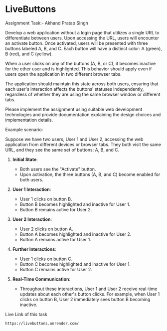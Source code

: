 # LiveButtons

Assignment Task:- Akhand Pratap Singh

Develop a web application without a login page that utilizes a single URL to differentiate between users. Upon accessing the URL, users will encounter an activate button. Once activated, users will be presented with three buttons labeled A, B, and C. Each button will have a distinct color: A (green), B (red), and C (yellow).

When a user clicks on any of the buttons (A, B, or C), it becomes inactive for the other user and is highlighted. This behavior should apply even if users open the application in two different browser tabs.

The application should maintain this state across both users, ensuring that each user's interaction affects the buttons' statuses independently, regardless of whether they are using the same browser window or different tabs.

Please implement the assignment using suitable web development technologies and provide documentation explaining the design choices and implementation details.

Example scenario:

Suppose we have two users, User 1 and User 2, accessing the web application from different devices or browser tabs. They both visit the same URL, and they see the same set of buttons: A, B, and C.

1. **Initial State**:
   - Both users see the "Activate" button.
   - Upon activation, the three buttons (A, B, and C) become enabled for both users.

2. **User 1 Interaction**:
   - User 1 clicks on button B.
   - Button B becomes highlighted and inactive for User 1.
   - Button B remains active for User 2.

3. **User 2 Interaction**:
   - User 2 clicks on button A.
   - Button A becomes highlighted and inactive for User 2.
   - Button A remains active for User 1.

4. **Further Interactions**:
   - User 1 clicks on button C.
   - Button C becomes highlighted and inactive for User 1.
   - Button C remains active for User 2.

5. **Real-Time Communication**:
   - Throughout these interactions, User 1 and User 2 receive real-time updates about each other's button clicks. For example, when User 1 clicks on button B, User 2 immediately sees button B becoming inactive.



Live Link of this task
```bash
https://livebuttons.onrender.com/